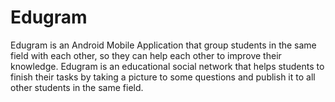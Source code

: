 # Edugram
Edugram is an Android Mobile Application that group students in the same field with each other, so they can help each other to improve their knowledge. Edugram is an educational social network that helps students to finish their tasks by taking a picture to some questions and publish it to all other students in the same field.

